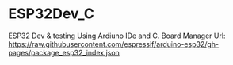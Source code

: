 # ESP32Dev_C
ESP32 Dev &amp; testing Using Ardiuno IDe and C. Board Manager Url: https://raw.githubusercontent.com/espressif/arduino-esp32/gh-pages/package_esp32_index.json
